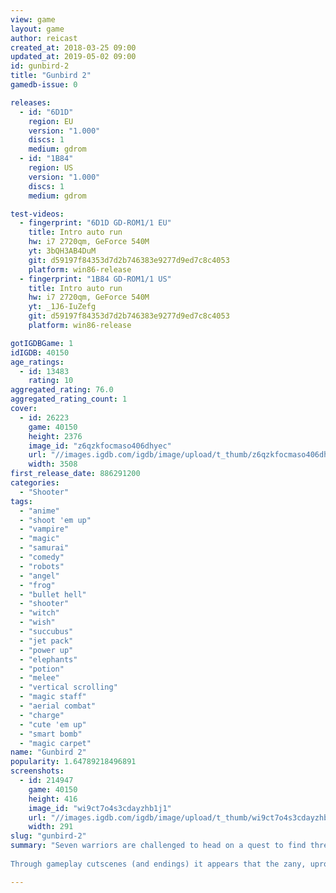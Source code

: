 ```yaml
---
view: game
layout: game
author: reicast
created_at: 2018-03-25 09:00
updated_at: 2019-05-02 09:00
id: gunbird-2
title: "Gunbird 2"
gamedb-issue: 0

releases:
  - id: "6D1D"
    region: EU
    version: "1.000"
    discs: 1
    medium: gdrom
  - id: "1B84"
    region: US
    version: "1.000"
    discs: 1
    medium: gdrom

test-videos:
  - fingerprint: "6D1D GD-ROM1/1 EU"
    title: Intro auto run
    hw: i7 2720qm, GeForce 540M
    yt: 3bQH3AB4DuM
    git: d59197f84353d7d2b746383e9277d9ed7c8c4053
    platform: win86-release
  - fingerprint: "1B84 GD-ROM1/1 US"
    title: Intro auto run
    hw: i7 2720qm, GeForce 540M
    yt: _1J6-IuZefg
    git: d59197f84353d7d2b746383e9277d9ed7c8c4053
    platform: win86-release

gotIGDBGame: 1
idIGDB: 40150
age_ratings:
  - id: 13483
    rating: 10
aggregated_rating: 76.0
aggregated_rating_count: 1
cover:
  - id: 26223
    game: 40150
    height: 2376
    image_id: "z6qzkfocmaso406dhyec"
    url: "//images.igdb.com/igdb/image/upload/t_thumb/z6qzkfocmaso406dhyec.jpg"
    width: 3508
first_release_date: 886291200
categories:
  - "Shooter"
tags:
  - "anime"
  - "shoot 'em up"
  - "vampire"
  - "magic"
  - "samurai"
  - "comedy"
  - "robots"
  - "angel"
  - "frog"
  - "bullet hell"
  - "shooter"
  - "witch"
  - "wish"
  - "succubus"
  - "jet pack"
  - "power up"
  - "elephants"
  - "potion"
  - "melee"
  - "vertical scrolling"
  - "magic staff"
  - "aerial combat"
  - "charge"
  - "cute 'em up"
  - "smart bomb"
  - "magic carpet"
name: "Gunbird 2"
popularity: 1.64789218496891
screenshots:
  - id: 214947
    game: 40150
    height: 416
    image_id: "wi9ct7o4s3cdayzhb1j1"
    url: "//images.igdb.com/igdb/image/upload/t_thumb/wi9ct7o4s3cdayzhb1j1.jpg"
    width: 291
slug: "gunbird-2"
summary: "Seven warriors are challenged to head on a quest to find three powerful elements of Sun, Moon and Stars. Whoever brings the elements to the Potion God will be rewarded the legendary Almighty Potion and all its magical powers.[3] 
 
Through gameplay cutscenes (and endings) it appears that the zany, uproarious (and at times rather adult) humor has considerably increased since the original Gunbird. The game has numerous similarities to the Parodius series, including the final boss in the game, a cartoon elephant playing a trumpet."

---
```


